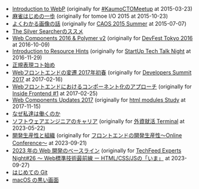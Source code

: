 - [Introduction to WebP](https://1000ch.github.io/slides/webp) (originally for [#KaumoCTOMeetup](https://connpass.com/event/12393/) at 2015-03-23)
- [麻雀はじめの一歩](https://1000ch.github.io/slides/mahjong) (originally for tomoe I/O 2015 at 2015-10-23)
- [よくわかる画像の話](https://1000ch.github.io/slides/image) (originally for [CAOS 2015 Summer](https://atnd.org/events/67860) at 2015-07-07)
- [The Silver Searcherのススメ](https://1000ch.github.io/slides/ag)
- [Web Components 2016 & Polymer v2](https://1000ch.github.io/slides/webcomponents-2016) (originally for [DevFest Tokyo 2016](http://gdg-tokyo.connpass.com/event/38927/) at 2016-10-09)
- [Introduction to Resource Hints](https://1000ch.github.io/slides/resource-hints) (originally for [StartUp Tech Talk Night](https://www.cyberagent.co.jp/recruit/fresh/real/event_detail/id=12612) at 2016-11-29)
- [正規表現コト始め](https://1000ch.github.io/slides/regex)
- [Webフロントエンドの変遷 2017年初春](https://1000ch.github.io/slides/transition-of-web-frontend) (originally for [Developers Summit 2017](https://event.shoeisha.jp/devsumi/20170216/session/1270/) at 2017-02-16)
- [Webフロントエンドにおけるコンポーネント化のアプローチ](https://1000ch.github.io/slides/component-of-web-frontend) (originally for [Inside Frontend #1](https://inside-frontend.connpass.com/event/47920/) at 2017-02-25)
- [Web Components Updates 2017](https://1000ch.github.io/slides/webcomponents-2017) (originally for [html modules Study](https://web-study.connpass.com/event/70731/) at 2017-11-15)
- [なぜ私達は働くのか](https://1000ch.github.io/slides/why-we-work)
- [ソフトウェアエンジニアのキャリア](https://1000ch.github.io/slides/software-engineer-career) (originally for [外資就活 Terminal](https://gaishishukatsu.com/lp/terminal) at 2023-05-22)
- [開発生産性と組織](https://1000ch.github.io/slides/productivity-and-organization) (originally for [フロントエンドの開発生産性〜Online Conference〜](https://findy.connpass.com/event/294482/) at 2023-09-21)
- [2023 年の Web 開発のベースライン](https://1000ch.github.io/slides/web-development-baseline-2023) (originally for [TechFeed Experts Night#26 〜 Web標準技術最前線 ー HTML/CSS/JSの「いま」](https://techfeed.io/events/techfeed-experts-night-26) at 2023-09-27)
- [はじめての Git](https://1000ch.github.io/slides/git)
- [macOS の黒い画面](https://1000ch.github.io/slides/macos-cli)
